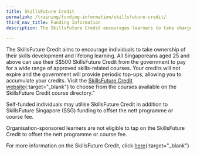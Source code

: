 ```yaml
---
title: SkillsFuture Credit
permalink: /training/funding-information/skillsfuture-credit/
third_nav_title: Funding Information
description: The SkillsFuture Credit encourages learners to take charge of their skills development. Find out about the guidelines here.

---
```


The SkillsFuture Credit aims to encourage individuals to take ownership of their skills development and lifelong learning. All Singaporeans aged 25 and above can use their S$500 SkillsFuture Credit from the government to pay for a wide range of approved skills-related courses. Your credits will not expire and the government will provide periodic top-ups, allowing you to accumulate your credits. Visit the [SkillsFuture Credit website](http://www.skillsfuture.sg/credit){:target="_blank"}     to choose from the courses available on the SkillsFuture Credit course directory.”  
  
Self-funded individuals may utilise SkillsFuture Credit in addition to SkillsFuture Singapore (SSG) funding to offset the nett programme or course fee.  
  
Organisation-sponsored learners are not eligible to tap on the SkillsFuture Credit to offset the nett programme or course fee.

For more information on the SkillsFuture Credit, click [here](http://www.skillsfuture.sg/credit){:target="_blank"}    
